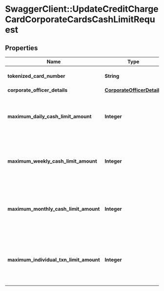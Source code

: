 # SwaggerClient::UpdateCreditChargeCardCorporateCardsCashLimitRequest

## Properties
Name | Type | Description | Notes
------------ | ------------- | ------------- | -------------
**tokenized_card_number** | **String** | Tokenized card number | 
**corporate_officer_details** | [**CorporateOfficerDetails**](CorporateOfficerDetails.md) |  | [optional] 
**maximum_daily_cash_limit_amount** | **Integer** | This is the max daily Cash limit Amount allowed for the cardholder | [optional] 
**maximum_weekly_cash_limit_amount** | **Integer** | This is the max weekly Cash limit Amount allowed for the cardholder | [optional] 
**maximum_monthly_cash_limit_amount** | **Integer** | This is the max monthly Cash limit Amount allowed for the cardholder | [optional] 
**maximum_individual_txn_limit_amount** | **Integer** | This is the max Cash Amount allowed for the cardholder per transaction | [optional] 

